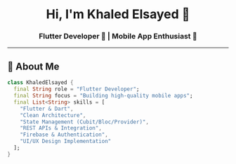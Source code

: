 <h1 align="center">Hi, I'm Khaled Elsayed 👋</h1>
<h3 align="center">Flutter Developer 🧠 | Mobile App Enthusiast 📱</h3>

---

## 🚀 About Me

```dart
class KhaledElsayed {
  final String role = "Flutter Developer";
  final String focus = "Building high-quality mobile apps";
  final List<String> skills = [
    "Flutter & Dart",
    "Clean Architecture",
    "State Management (Cubit/Bloc/Provider)",
    "REST APIs & Integration",
    "Firebase & Authentication",
    "UI/UX Design Implementation"
  ];
}
